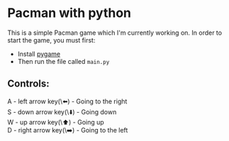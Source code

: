 # Pacman with python

This is a simple Pacman game which I'm currently working on. In order to start the game, you must first:
 - Install [pygame](https://pypi.org/project/pygame/)
 - Then run the file called `main.py`

## Controls:
A - left arrow key(\⬅️) - Going to the right <br>
S - down arrow key(\⬇️) - Going down <br>
W - up arrow key(\⬆️) - Going up <br>
D - right arrow key(\➡️) - Going to the left <br>

<!--
Feel free to raise [new issues](https://github.com/JagTheFriend/Pacman/issues), and/or <br> create [pull requests](https://github.com/JagTheFriend/Pacman/pulls) if you are able to find more bugs or <br> fix the existing ones
i dont need that for now ^^^
-->

